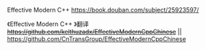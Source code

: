 
Effective Modern C++ https://book.douban.com/subject/25923597/

《Effective Modern C++ 》翻译 ~~https://github.com/kelthuzadx/EffectiveModernCppChinese~~ || https://github.com/CnTransGroup/EffectiveModernCppChinese
